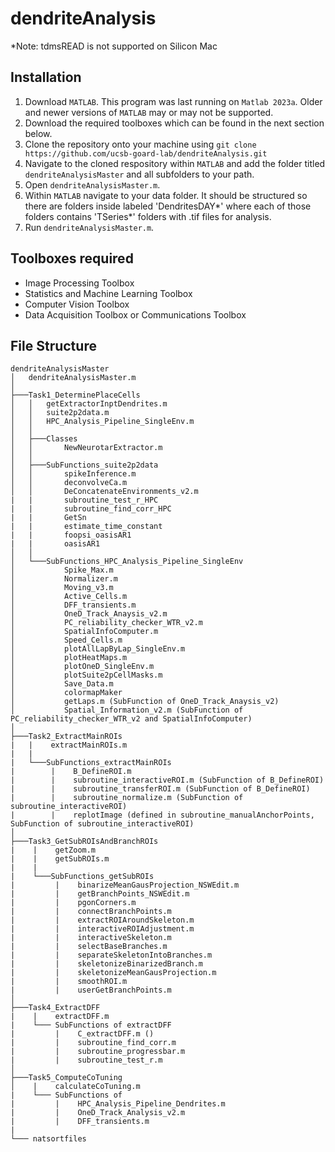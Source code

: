 # dendriteAnalysis

*Note: tdmsREAD is not supported on Silicon Mac

## Installation
1. Download `MATLAB`. This program was last running on `Matlab 2023a`. Older and newer versions of `MATLAB` may or may not be supported.
2. Download the required toolboxes which can be found in the next section below.
3. Clone the repository onto your machine using `git clone https://github.com/ucsb-goard-lab/dendriteAnalysis.git`
4. Navigate to the cloned respository within `MATLAB` and add the folder titled `dendriteAnalysisMaster` and all subfolders to your path.
5. Open `dendriteAnalysisMaster.m`.
6. Within `MATLAB` navigate to your data folder. It should be structured so there are folders inside labeled 'DendritesDAY*' where each of those folders contains 'TSeries*' folders with .tif files for analysis.
7. Run `dendriteAnalysisMaster.m`.

## Toolboxes required
- Image Processing Toolbox
- Statistics and Machine Learning Toolbox
- Computer Vision Toolbox
- Data Acquisition Toolbox or Communications Toolbox

## File Structure
```
dendriteAnalysisMaster
│   dendriteAnalysisMaster.m
│
├───Task1_DeterminePlaceCells
│   │   getExtractorInptDendrites.m
│   │   suite2p2data.m
│   │   HPC_Analysis_Pipeline_SingleEnv.m
│   │
│   ├───Classes
│   │       NewNeurotarExtractor.m
│   │
│   ├───SubFunctions_suite2p2data
│   │       spikeInference.m
│   │       deconvolveCa.m
│   │       DeConcatenateEnvironments_v2.m
|   |       subroutine_test_r_HPC
|   |       subroutine_find_corr_HPC
|   |       GetSn
|   |       estimate_time_constant
|   |       foopsi_oasisAR1
|   |       oasisAR1
│   │
│   └───SubFunctions_HPC_Analysis_Pipeline_SingleEnv
│           Spike_Max.m
│           Normalizer.m
│           Moving_v3.m
│           Active_Cells.m
│           DFF_transients.m
│           OneD_Track_Anaysis_v2.m
│           PC_reliability_checker_WTR_v2.m
│           SpatialInfoComputer.m
│           Speed_Cells.m
│           plotAllLapByLap_SingleEnv.m
│           plotHeatMaps.m
│           plotOneD_SingleEnv.m
│           plotSuite2pCellMasks.m
│           Save_Data.m
│           colormapMaker
│           getLaps.m (SubFunction of OneD_Track_Anaysis_v2)
│           Spatial_Information_v2.m (SubFunction of PC_reliability_checker_WTR_v2 and SpatialInfoComputer)
│
├───Task2_ExtractMainROIs
|   |    extractMainROIs.m 
|   |
|   └───SubFunctions_extractMainROIs 
|        |    B_DefineROI.m 
|        |    subroutine_interactiveROI.m (SubFunction of B_DefineROI)
|        |    subroutine_transferROI.m (SubFunction of B_DefineROI)
|        |    subroutine_normalize.m (SubFunction of subroutine_interactiveROI)
|        |    replotImage (defined in subroutine_manualAnchorPoints, SubFunction of subroutine_interactiveROI)
│
├───Task3_GetSubROIsAndBranchROIs 
|    |    getZoom.m 
|    |    getSubROIs.m 
|    |
|    └───SubFunctions_getSubROIs 
|         |    binarizeMeanGausProjection_NSWEdit.m
|         |    getBranchPoints_NSWEdit.m
|         |    pgonCorners.m
|         |    connectBranchPoints.m
|         |    extractROIAroundSkeleton.m
|         |    interactiveROIAdjustment.m
|         |    interactiveSkeleton.m
|         |    selectBaseBranches.m
|         |    separateSkeletonIntoBranches.m
|         |    skeletonizeBinarizedBranch.m
|         |    skeletonizeMeanGausProjection.m
|         |    smoothROI.m
|         |    userGetBranchPoints.m
│
├───Task4_ExtractDFF 
|    |    extractDFF.m
|    └─── SubFunctions of extractDFF
|         |    C_extractDFF.m ()
|         |    subroutine_find_corr.m
|         |    subroutine_progressbar.m
|         |    subroutine_test_r.m
│
├───Task5_ComputeCoTuning
│    |    calculateCoTuning.m
|    └─── SubFunctions of 
|         |    HPC_Analysis_Pipeline_Dendrites.m
|         |    OneD_Track_Analysis_v2.m
|         |    DFF_transients.m
|
└─── natsortfiles
```
